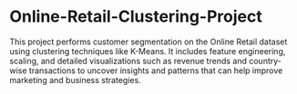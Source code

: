 # Online-Retail-Clustering-Project
This project performs customer segmentation on the Online Retail dataset using clustering techniques like K-Means. It includes feature engineering, scaling, and detailed visualizations such as revenue trends and country-wise transactions to uncover insights and patterns that can help improve marketing and business strategies.
